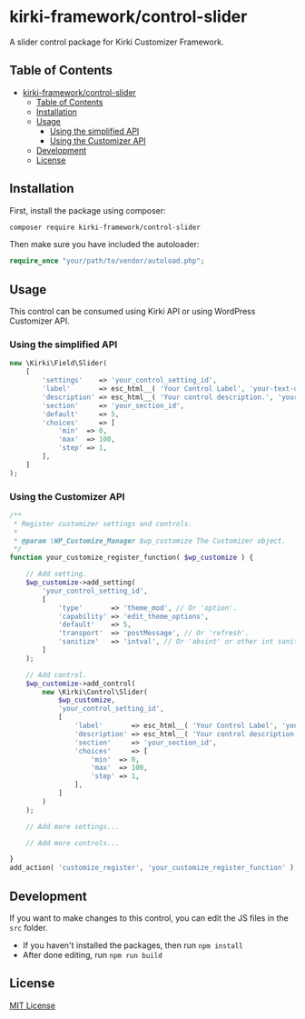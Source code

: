 # kirki-framework/control-slider
A slider control package for Kirki Customizer Framework.

## Table of Contents
- [kirki-framework/control-slider](#kirki-frameworkcontrol-slider)
	- [Table of Contents](#table-of-contents)
	- [Installation](#installation)
	- [Usage](#usage)
		- [Using the simplified API](#using-the-simplified-api)
		- [Using the Customizer API](#using-the-customizer-api)
	- [Development](#development)
	- [License](#license)

## Installation
First, install the package using composer:

```bash
composer require kirki-framework/control-slider
```

Then make sure you have included the autoloader:

```php
require_once "your/path/to/vendor/autoload.php";
```

## Usage

This control can be consumed using Kirki API or using WordPress Customizer API.

### Using the simplified API

```php
new \Kirki\Field\Slider(
	[
		'settings'    => 'your_control_setting_id',
		'label'       => esc_html__( 'Your Control Label', 'your-text-domain' ),
		'description' => esc_html__( 'Your control description.', 'your-text-domain' ),
		'section'     => 'your_section_id',
		'default'     => 5,
		'choices'     => [
			'min'  => 0,
			'max'  => 100,
			'step' => 1,
		],
	]
);
```

### Using the Customizer API

```php
/**
 * Register customizer settings and controls.
 *
 * @param \WP_Customize_Manager $wp_customize The Customizer object.
 */
function your_customize_register_function( $wp_customize ) {

	// Add setting.
	$wp_customize->add_setting(
		'your_control_setting_id',
		[
			'type'       => 'theme_mod', // Or 'option'.
			'capability' => 'edit_theme_options',
			'default'    => 5,
			'transport'  => 'postMessage', // Or 'refresh'.
			'sanitize'   => 'intval', // Or 'absint' or other int sanitization.
		]
	);

	// Add control.
	$wp_customize->add_control(
		new \Kirki\Control\Slider(
			$wp_customize,
			'your_control_setting_id',
			[
				'label'       => esc_html__( 'Your Control Label', 'your-text-domain' ),
				'description' => esc_html__( 'Your control description.', 'your-text-domain' ),
				'section'     => 'your_section_id',
				'choices'     => [
					'min'  => 0,
					'max'  => 100,
					'step' => 1,
				],
			]
		)
	);

	// Add more settings...

	// Add more controls...

}
add_action( 'customize_register', 'your_customize_register_function' );
```

## Development

If you want to make changes to this control, you can edit the JS files in the `src` folder.
- If you haven't installed the packages, then run `npm install`
- After done editing, run `npm run build`

## License
[MIT License](https://oss.ninja/mit?organization=Kirki%20Framework)
